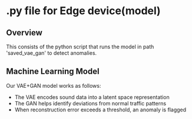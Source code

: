 # .py file for Edge device(model)

## Overview

This consists of the python script that runs the model in path 'saved_vae_gan' to detect anomalies.

## Machine Learning Model

Our VAE+GAN model works as follows:

- The VAE encodes sound data into a latent space representation
- The GAN helps identify deviations from normal traffic patterns
- When reconstruction error exceeds a threshold, an anomaly is flagged

